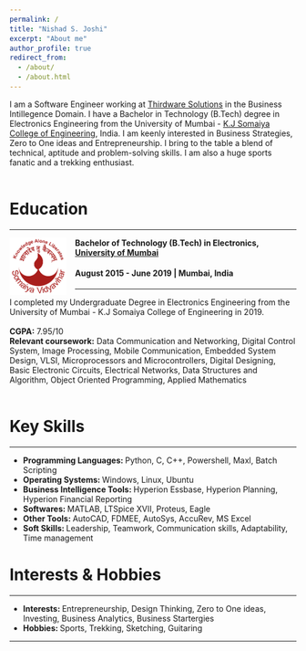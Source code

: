 ```yaml
---
permalink: /
title: "Nishad S. Joshi"
excerpt: "About me"
author_profile: true
redirect_from: 
  - /about/
  - /about.html
---
```


I am a Software Engineer working at [Thirdware Solutions](https://www.thirdware.com/index.html) in the Business Intillegence Domain. I have a Bachelor in Technology (B.Tech) degree in Electronics Engineering from the University of Mumbai - [K.J Somaiya College of Engineering](https://kjsce.somaiya.edu/en), India. I am keenly interested in Business Strategies, Zero to One ideas and Entrepreneurship. I bring to the table a blend of technical, aptitude and problem-solving skills. I am also a huge sports fanatic and a trekking enthusiast.
<br> <br>
# Education
-----
<img align="left" height="100" width="100" src="../images/somaiya.png" style="padding-right:15px">

**Bachelor of Technology (B.Tech) in Electronics, [University of Mumbai](https://mu.ac.in/)**
#### August 2015 - June 2019 | Mumbai, India

-----
I completed my Undergraduate Degree in Electronics Engineering from the University of Mumbai - K.J Somaiya College of Engineering in 2019. <br> <br>
<strong>CGPA:</strong> 7.95/10 <br> 
<strong>Relevant coursework:</strong> Data Communication and Networking, Digital Control System, Image Processing, Mobile Communication, Embedded System Design, VLSI, Microprocessors and Microcontrollers, Digital Designing, Basic Electronic Circuits, Electrical Networks, Data Structures and Algorithm, Object Oriented Programming, Applied Mathematics <br>
<br>

# Key Skills
----
* <strong> Programming Languages: </strong> Python, C, C++, Powershell, Maxl, Batch Scripting <br>
* <strong> Operating Systems: </strong> Windows, Linux, Ubuntu <br>
* <strong> Business Intelligence Tools: </strong> Hyperion Essbase, Hyperion Planning, Hyperion Financial Reporting <br>
* <strong> Softwares: </strong> MATLAB, LTSpice XVII, Proteus, Eagle <br>
* <strong> Other Tools: </strong> AutoCAD, FDMEE, AutoSys, AccuRev, MS Excel <br>
* <strong> Soft Skills: </strong> Leadership, Teamwork, Communication skills, Adaptability, Time management <br>

# Interests & Hobbies
----
* <strong> Interests: </strong> Entrepreneurship, Design Thinking, Zero to One ideas, Investing, Business Analytics, Business Startergies <br>
* <strong> Hobbies: </strong> Sports, Trekking, Sketching, Guitaring <br>

----
